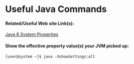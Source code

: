 Useful Java Commands
===================

#### Related/Useful Web site Link(s):

[Java 8 System Properties](https://docs.oracle.com/javase/8/docs/api/java/lang/System.html)


#### Show the effective property value(s) your JVM picked up:
```
[user@system ~]$ java -XshowSettings:all
```
